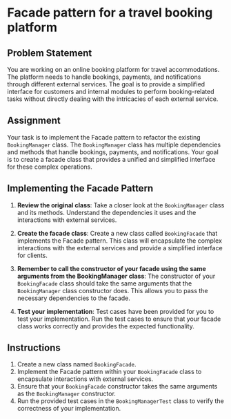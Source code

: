 # Facade pattern for a travel booking platform

## Problem Statement

You are working on an online booking platform for travel accommodations. The platform needs to handle bookings,
payments, and notifications through different external services. The goal is to provide a simplified interface for
customers and internal modules to perform booking-related tasks without directly dealing with the intricacies of each
external service.

## Assignment

Your task is to implement the Facade pattern to refactor the existing `BookingManager` class. The `BookingManager` class
has multiple dependencies and methods that handle bookings, payments, and notifications. Your goal is to create a facade
class that provides a unified and simplified interface for these complex operations.

## Implementing the Facade Pattern

1. **Review the original class**: Take a closer look at the `BookingManager` class and its methods. Understand the
   dependencies it uses and the interactions with external services.

2. **Create the facade class**: Create a new class called `BookingFacade` that implements the Facade pattern. This class
   will encapsulate the complex interactions with the external services and provide a simplified interface for clients.

3. **Remember to call the constructor of your facade using the same arguments from the BookingManager class**: The
   constructor of your `BookingFacade` class should take the same arguments that the `BookingManager` class constructor
   does. This allows you to pass the necessary dependencies to the facade.

4. **Test your implementation**: Test cases have been provided for you to test your implementation. Run the test cases
   to ensure that your facade class works correctly and provides the expected functionality.

## Instructions

1. Create a new class named `BookingFacade`.
2. Implement the Facade pattern within your `BookingFacade` class to encapsulate interactions with external services.
3. Ensure that your `BookingFacade` constructor takes the same arguments as the `BookingManager` constructor.
4. Run the provided test cases in the `BookingManagerTest` class to verify the correctness of your implementation.